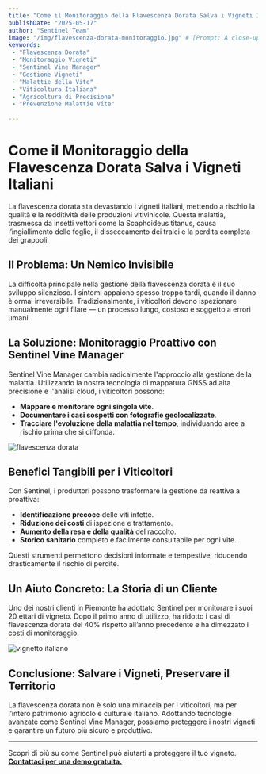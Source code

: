 ```yaml
---
title: "Come il Monitoraggio della Flavescenza Dorata Salva i Vigneti Italiani"
publishDate: "2025-05-17"
author: "Sentinel Team"
image: "/img/flavescenza-dorata-monitoraggio.jpg" # [Prompt: A close-up photo of a grapevine infected with flavescenza dorata, showing yellowing leaves]
keywords: 
 - "Flavescenza Dorata"
 - "Monitoraggio Vigneti"
 - "Sentinel Vine Manager"
 - "Gestione Vigneti"
 - "Malattie della Vite"
 - "Viticoltura Italiana"
 - "Agricoltura di Precisione"
 - "Prevenzione Malattie Vite"
 
---
```


# Come il Monitoraggio della Flavescenza Dorata Salva i Vigneti Italiani

La flavescenza dorata sta devastando i vigneti italiani, mettendo a rischio la qualità e la redditività delle produzioni vitivinicole. Questa malattia, trasmessa da insetti vettori come la Scaphoideus titanus, causa l’ingiallimento delle foglie, il disseccamento dei tralci e la perdita completa dei grappoli.

## Il Problema: Un Nemico Invisibile

La difficoltà principale nella gestione della flavescenza dorata è il suo sviluppo silenzioso. I sintomi appaiono spesso troppo tardi, quando il danno è ormai irreversibile. Tradizionalmente, i viticoltori devono ispezionare manualmente ogni filare — un processo lungo, costoso e soggetto a errori umani.

## La Soluzione: Monitoraggio Proattivo con Sentinel Vine Manager

Sentinel Vine Manager cambia radicalmente l'approccio alla gestione della malattia. Utilizzando la nostra tecnologia di mappatura GNSS ad alta precisione e l'analisi cloud, i viticoltori possono:

- **Mappare e monitorare ogni singola vite**.
- **Documentare i casi sospetti con fotografie geolocalizzate**.
- **Tracciare l'evoluzione della malattia nel tempo**, individuando aree a rischio prima che si diffonda.

![flavescenza dorata](/blog-images/flavescenza-dorata-cartographia.png)

## Benefici Tangibili per i Viticoltori

Con Sentinel, i produttori possono trasformare la gestione da reattiva a proattiva:

- **Identificazione precoce** delle viti infette.
- **Riduzione dei costi** di ispezione e trattamento.
- **Aumento della resa e della qualità** del raccolto.
- **Storico sanitario** completo e facilmente consultabile per ogni vite.

Questi strumenti permettono decisioni informate e tempestive, riducendo drasticamente il rischio di perdite.

## Un Aiuto Concreto: La Storia di un Cliente

Uno dei nostri clienti in Piemonte ha adottato Sentinel per monitorare i suoi 20 ettari di vigneto. Dopo il primo anno di utilizzo, ha ridotto i casi di flavescenza dorata del 40% rispetto all’anno precedente e ha dimezzato i costi di monitoraggio.

![vignetto italiano](/blog-images/vignetto-italiano.png)

## Conclusione: Salvare i Vigneti, Preservare il Territorio

La flavescenza dorata non è solo una minaccia per i viticoltori, ma per l’intero patrimonio agricolo e culturale italiano. Adottando tecnologie avanzate come Sentinel Vine Manager, possiamo proteggere i nostri vigneti e garantire un futuro più sicuro e produttivo.

---

Scopri di più su come Sentinel può aiutarti a proteggere il tuo vigneto. **[Contattaci per una demo gratuita.](/it/contact)**